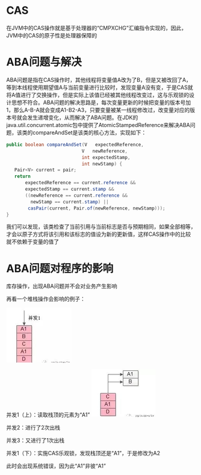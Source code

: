 # CAS
在JVM中的CAS操作就是基于处理器的“CMPXCHG”汇编指令实现的，因此，JVM中的CAS的原子性是处理器保障的

# ABA问题与解决
ABA问题是指在CAS操作时，其他线程将变量值A改为了B，但是又被改回了A，等到本线程使用期望值A与当前变量进行比较时，发现变量A没有变，于是CAS就将A值进行了交换操作，但是实际上该值已经被其他线程改变过，这与乐观锁的设计思想不符合。ABA问题的解决思路是，每次变量更新的时候把变量的版本号加1，那么A-B-A就会变成A1-B2-A3，只要变量被某一线程修改过，改变量对应的版本号就会发生递增变化，从而解决了ABA问题。在JDK的java.util.concurrent.atomic包中提供了AtomicStampedReference来解决ABA问题，该类的compareAndSet是该类的核心方法，实现如下：

```java
public boolean compareAndSet(V   expectedReference,
                            V   newReference,
                            int expectedStamp,
                            int newStamp) {
   Pair<V> current = pair;
   return
       expectedReference == current.reference &&
       expectedStamp == current.stamp &&
       ((newReference == current.reference &&
         newStamp == current.stamp) ||
        casPair(current, Pair.of(newReference, newStamp)));
}  
```
我们可以发现，该类检查了当前引用与当前标志是否与预期相同，如果全部相等，才会以原子方式将该引用和该标志的值设为新的更新值，这样CAS操作中的比较就不依赖于变量的值了

# ABA问题对程序的影响
库存操作，出现ABA问题并不会对业务产生影响

再看一个堆栈操作会影响的例子：

![](/assets/3.JPEG)


并发1（上）：读取栈顶的元素为“A1”
![](/assets/2.JPEG)


并发2：进行了2次出栈

并发3：又进行了1次出栈

并发1（下）：实施CAS乐观锁，发现栈顶还是“A1”，于是修改为A2

此时会出现系统错误，因为此“A1”非彼“A1”